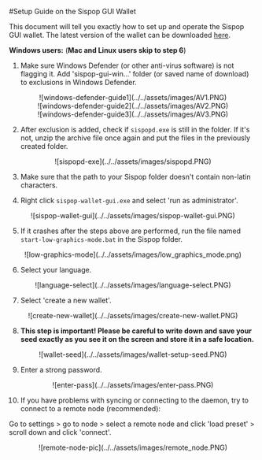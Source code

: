 #Setup Guide on the Sispop GUI Wallet

This document will tell you exactly how to set up and operate the Sispop GUI wallet.
The latest version of the wallet can be downloaded [here](https://github.com/sispop-dev/sispop-gui/releases).

**Windows users:** (**Mac and Linux users skip to step 6**)

1) Make sure Windows Defender (or other anti-virus software) is not flagging it. Add 'sispop-gui-win...'  folder (or saved name of download) to exclusions in Windows Defender.

<center>![windows-defender-guide1](../../assets/images/AV1.PNG)</center>

<center>![windows-defender-guide2](../../assets/images/AV2.PNG)</center>

<center>![windows-defender-guide3](../../assets/images/AV3.PNG)</center>

2) After exclusion is added, check if `sispopd.exe` is still in the folder. If it's not, unzip the archive file once again and put the files in the previously created folder.

<center>![sispopd-exe](../../assets/images/sispopd.PNG)</center>


3) Make sure that the path to your Sispop folder doesn't contain non-latin characters.  

4) Right click `sispop-wallet-gui.exe` and select 'run as administrator'.

<center>![sispop-wallet-gui](../../assets/images/sispop-wallet-gui.PNG)</center>
  
5) If it crashes after the steps above are performed, run the file named `start-low-graphics-mode.bat` in the Sispop folder.

<center>![low-graphics-mode](../../assets/images/low_graphics_mode.png)</center>

6) Select your language.

<center>![language-select](../../assets/images/language-select.PNG)</center>

7) Select 'create a new wallet'.

<center>![create-new-wallet](../../assets/images/create-new-wallet.PNG)</center>

8) **This step is important! Please be careful to write down and save your seed exactly as you see it on the screen and store it in a safe location.**

<center>![wallet-seed](../../assets/images/wallet-setup-seed.PNG)</center>

9) Enter a strong password.

<center>![enter-pass](../../assets/images/enter-pass.PNG)</center>


10) If you have problems with syncing or connecting to the daemon, try to connect to a remote node (recommended):

Go to settings > go to node > select a remote node and click 'load preset' > scroll down and click 'connect'.

<center>![remote-node-pic](../../assets/images/remote_node.PNG)</center>
